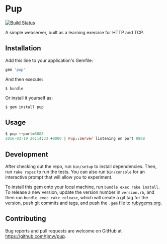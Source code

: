 # Pup

[![Build Status](https://travis-ci.org/tjmw/pup.svg?branch=master)](https://travis-ci.org/tjmw/pup)

A simple webserver, built as a learning exercise for HTTP and TCP.

## Installation

Add this line to your application's Gemfile:

```ruby
gem 'pup'
```

And then execute:

    $ bundle

Or install it yourself as:

    $ gem install pup

## Usage

```ruby
$ pup --port=8808
2016-03-19 20:14:33 +0000 | Pup::Server listening on port 8808
```

## Development

After checking out the repo, run `bin/setup` to install dependencies. Then, run `rake rspec` to run the tests. You can also run `bin/console` for an interactive prompt that will allow you to experiment.

To install this gem onto your local machine, run `bundle exec rake install`. To release a new version, update the version number in `version.rb`, and then run `bundle exec rake release`, which will create a git tag for the version, push git commits and tags, and push the `.gem` file to [rubygems.org](https://rubygems.org).

## Contributing

Bug reports and pull requests are welcome on GitHub at https://github.com/tjmw/pup.

